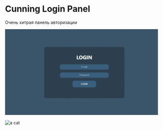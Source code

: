 # Cunning Login Panel

Очень хитрая панель авторизации

![gif](gifka.gif)

![a cat](https://media.giphy.com/media/vFKqnCdLPNOKc/giphy.gif)